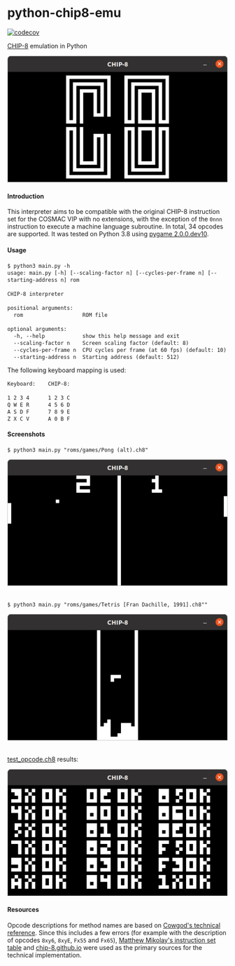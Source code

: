 # python-chip8-emu
[![codecov](https://codecov.io/gh/weibell/python-chip8-emu/branch/master/graph/badge.svg)](https://codecov.io/gh/weibell/python-chip8-emu)

[CHIP-8](https://en.wikipedia.org/wiki/CHIP-8) emulation in Python


<div align="center">
    <img src="images/screenshot_logo.png?raw=true">
</div>


#### Introduction
This interpreter aims to be compatible with the original CHIP-8 instruction set for the COSMAC VIP with no extensions, with the exception of the `0nnn` instruction to execute a machine language subroutine.
In total, 34 opcodes are supported.
It was tested on Python 3.8 using [pygame 2.0.0.dev10](https://pypi.org/project/pygame/2.0.0.dev10/).

#### Usage
```commandline
$ python3 main.py -h
usage: main.py [-h] [--scaling-factor n] [--cycles-per-frame n] [--starting-address n] rom

CHIP-8 interpreter

positional arguments:
  rom                   ROM file

optional arguments:
  -h, --help            show this help message and exit
  --scaling-factor n    Screen scaling factor (default: 8)
  --cycles-per-frame n  CPU cycles per frame (at 60 fps) (default: 10)
  --starting-address n  Starting address (default: 512)
```

The following keyboard mapping is used:

```
Keyboard:    CHIP-8:

1 2 3 4      1 2 3 C
Q W E R      4 5 6 D
A S D F      7 8 9 E
Z X C V      A 0 B F
```


#### Screenshots

```commandline
$ python3 main.py "roms/games/Pong (alt).ch8"
```
<div align="center">
    <img src="images/screenshot_pong.png?raw=true">
</div>
<br>

```commandline
$ python3 main.py "roms/games/Tetris [Fran Dachille, 1991].ch8""
```
<div align="center">
    <img src="images/screenshot_tetris.png?raw=true">
</div>
<br>


[test_opcode.ch8](https://github.com/corax89/chip8-test-rom) results:
<div align="center">
    <img src="images/screenshot_test_opcode.png?raw=true">
</div>



#### Resources
Opcode descriptions for method names are based on [Cowgod's technical reference](http://devernay.free.fr/hacks/chip8/C8TECH10.HTM).
Since this includes a few errors (for example with the description of opcodes `8xy6`, `8xyE`, `Fx55` and `Fx65`), [Matthew Mikolay's instruction set table](https://github.com/mattmikolay/chip-8/wiki/CHIP%E2%80%908-Instruction-Set) and [chip-8.github.io](https://chip-8.github.io/extensions/#chip-8) were used as the primary sources for the technical implementation.